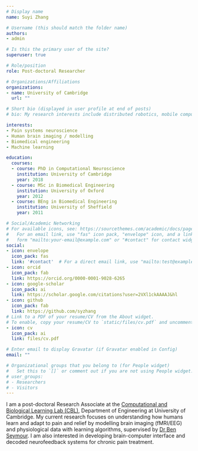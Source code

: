 ```yaml
---
# Display name
name: Suyi Zhang

# Username (this should match the folder name)
authors:
- admin

# Is this the primary user of the site?
superuser: true

# Role/position
role: Post-doctoral Researcher

# Organizations/Affiliations
organizations:
- name: University of Cambridge
  url: ""

# Short bio (displayed in user profile at end of posts)
# bio: My research interests include distributed robotics, mobile computing and programmable matter.

interests:
- Pain systems neuroscience
- Human brain imaging / modelling
- Biomedical engineering
- Machine learning

education:
  courses:
  - course: PhD in Computational Neuroscience
    institution: University of Cambridge
    year: 2018
  - course: MSc in Biomedical Engineering
    institution: University of Oxford
    year: 2012
  - course: BEng in Biomedical Engineering
    institution: University of Sheffield
    year: 2011

# Social/Academic Networking
# For available icons, see: https://sourcethemes.com/academic/docs/page-builder/#icons
#   For an email link, use "fas" icon pack, "envelope" icon, and a link in the
#   form "mailto:your-email@example.com" or "#contact" for contact widget.
social:
- icon: envelope
  icon_pack: fas
  link: '#contact'  # For a direct email link, use "mailto:test@example.org".
- icon: orcid
  icon_pack: fab
  link: https://orcid.org/0000-0001-9028-6265
- icon: google-scholar
  icon_pack: ai
  link: https://scholar.google.com/citations?user=2VXl1ckAAAAJ&hl
- icon: github
  icon_pack: fab
  link: https://github.com/syzhang
# Link to a PDF of your resume/CV from the About widget.
# To enable, copy your resume/CV to `static/files/cv.pdf` and uncomment the lines below.
- icon: cv
  icon_pack: ai
  link: files/cv.pdf

# Enter email to display Gravatar (if Gravatar enabled in Config)
email: ""

# Organizational groups that you belong to (for People widget)
#   Set this to `[]` or comment out if you are not using People widget.
# user_groups:
# - Researchers
# - Visitors
---
```


<!-- Nelson Bighetti is a professor of artificial intelligence at the Stanford AI Lab. His research interests include distributed robotics, mobile computing and programmable matter. He leads the Robotic Neurobiology group, which develops self-reconfiguring robots, systems of self-organizing robots, and mobile sensor networks. -->

I am a post-doctoral Research Associate at the [Computational and Biological Learning Lab (CBL)](http://learning.eng.cam.ac.uk/Public/), Department of Engineering at University of Cambridge. My current research focuses on understanding how humans learn and adapt to pain and relief by modelling brain imaging (fMRI/EEG) and physiological data with learning algorithms, supervised by [Dr Ben Seymour](http://www.seymourlab.com/). I am also interested in developing brain-computer interface and decoded neurofeedback systems for chronic pain treatment. 